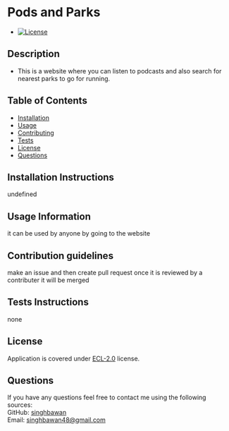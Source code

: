 
  # Pods and Parks
  * [![License](https://img.shields.io/badge/License-ECL--2.0-blue?style=plastic.svg)](https://opensource.org/licenses/ECL-2.0)
  ## Description
  * This is a website where you can listen to podcasts and also search for nearest parks to go for running.
  ## Table of Contents
  * [Installation](#installation-instructions)
  * [Usage](#usage-information)
  * [Contributing](#contribution-guidelines)
  * [Tests](#tests-instructions)
  * [License](#license)
  * [Questions](#questions)
  
  ## Installation Instructions
  undefined
  ## Usage Information
  it can be used by anyone by going to the website
  ## Contribution guidelines
  make an issue and then create pull request once it is reviewed by a contributer it will be merged
  ## Tests Instructions
  none
  ## License
  Application is covered under [ECL-2.0](https://opensource.org/licenses/ECL-2.0) license.
  
  ## Questions
  
  If you have any questions feel free to contact me using the following sources: <br>
  GitHub: [singhbawan](https://github.com/singhbawan) <br>
  Email: [singhbawan48@gmail.com](mailto:singhbawan48@gmail.com) 

